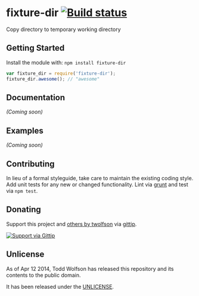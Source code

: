 # fixture-dir [![Build status](https://travis-ci.org/twolfson/fixture-dir.png?branch=master)](https://travis-ci.org/twolfson/fixture-dir)

Copy directory to temporary working directory

## Getting Started
Install the module with: `npm install fixture-dir`

```javascript
var fixture_dir = require('fixture-dir');
fixture_dir.awesome(); // "awesome"
```

## Documentation
_(Coming soon)_

## Examples
_(Coming soon)_

## Contributing
In lieu of a formal styleguide, take care to maintain the existing coding style. Add unit tests for any new or changed functionality. Lint via [grunt](https://github.com/gruntjs/grunt) and test via `npm test`.

## Donating
Support this project and [others by twolfson][gittip] via [gittip][].

[![Support via Gittip][gittip-badge]][gittip]

[gittip-badge]: https://rawgithub.com/twolfson/gittip-badge/master/dist/gittip.png
[gittip]: https://www.gittip.com/twolfson/

## Unlicense
As of Apr 12 2014, Todd Wolfson has released this repository and its contents to the public domain.

It has been released under the [UNLICENSE][].

[UNLICENSE]: UNLICENSE
